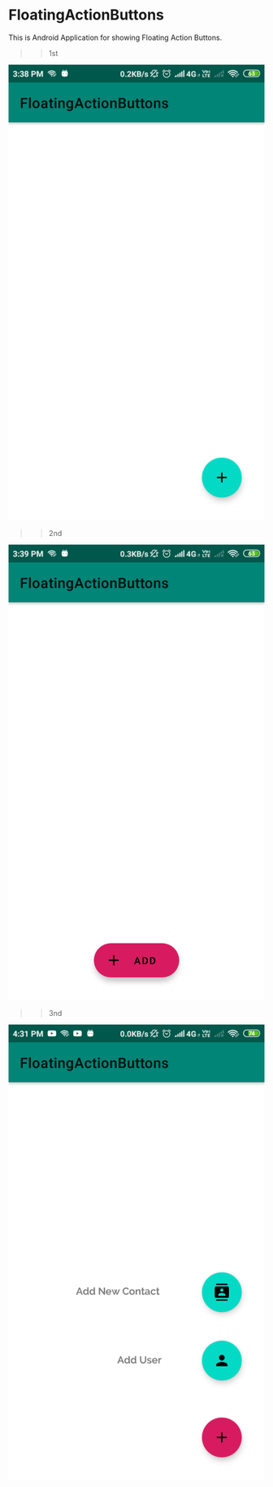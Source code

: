 # FloatingActionButtons
This is Android Application for showing Floating Action Buttons.

>> 1st

<img src="/Shot/s1.png">

>> 2nd

<img src="/Shot/s2.png">

>> 3nd

<img src="/Shot/s3.png">
